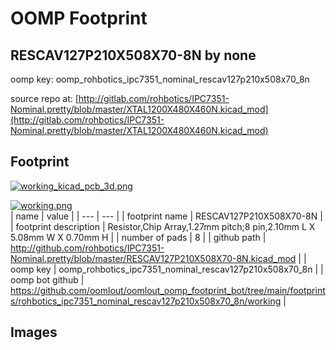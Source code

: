 # OOMP Footprint  
## RESCAV127P210X508X70-8N  by none  
  
oomp key: oomp_rohbotics_ipc7351_nominal_rescav127p210x508x70_8n  
  
source repo at: [http://gitlab.com/rohbotics/IPC7351-Nominal.pretty/blob/master/XTAL1200X480X460N.kicad_mod](http://gitlab.com/rohbotics/IPC7351-Nominal.pretty/blob/master/XTAL1200X480X460N.kicad_mod)  
## Footprint  
  
[![working_kicad_pcb_3d.png](working_kicad_pcb_3d_600.png)](working_kicad_pcb_3d.png)  
  
[![working.png](working_600.png)](working.png)  
| name | value | 
| --- | --- | 
| footprint name | RESCAV127P210X508X70-8N | 
| footprint description | Resistor,Chip Array,1.27mm pitch;8 pin,2.10mm L X 5.08mm W X 0.70mm H | 
| number of pads | 8 | 
| github path | http://github.com/rohbotics/IPC7351-Nominal.pretty/blob/master/RESCAV127P210X508X70-8N.kicad_mod | 
| oomp key | oomp_rohbotics_ipc7351_nominal_rescav127p210x508x70_8n | 
| oomp bot github | https://github.com/oomlout/oomlout_oomp_footprint_bot/tree/main/footprints/rohbotics_ipc7351_nominal_rescav127p210x508x70_8n/working | 
## Images  
